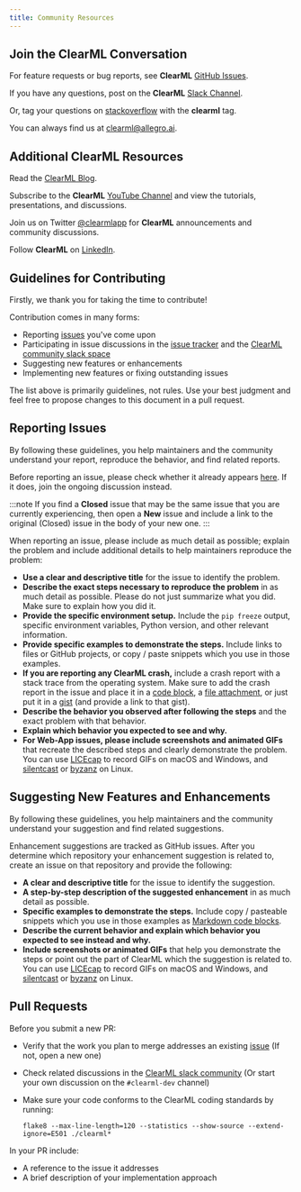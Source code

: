```yaml
---
title: Community Resources
---
```


## Join the ClearML Conversation

For feature requests or bug reports, see **ClearML** [GitHub Issues](https://github.com/allegroai/clearml/issues).

If you have any questions, post on the **ClearML** [Slack Channel](https://join.slack.com/t/clearml/shared_invite/zt-1kvcxu5hf-SRH_rmmHdLL7l2WadRJTQg).

Or, tag your questions on [stackoverflow](https://stackoverflow.com/questions/tagged/clearml) with the **clearml** tag.

You can always find us at [clearml@allegro.ai](mailto:clearml@allegro.ai?subject=ClearML).

## Additional ClearML Resources

Read the [ClearML Blog](https://clear.ml/blog/).

Subscribe to the **ClearML** [YouTube Channel](https://www.youtube.com/c/ClearML) and view the tutorials, presentations, and discussions.

Join us on Twitter [@clearmlapp](https://twitter.com/clearmlapp) for **ClearML** announcements and community discussions.

Follow **ClearML** on [LinkedIn](https://www.linkedin.com/company/clearml).

## Guidelines for Contributing

Firstly, we thank you for taking the time to contribute!

Contribution comes in many forms:

* Reporting [issues](https://github.com/allegroai/clearml/issues) you've come upon
* Participating in issue discussions in the [issue tracker](https://github.com/allegroai/clearml/issues) and the
  [ClearML community slack space](https://join.slack.com/t/clearml/shared_invite/zt-1kvcxu5hf-SRH_rmmHdLL7l2WadRJTQg)
* Suggesting new features or enhancements
* Implementing new features or fixing outstanding issues

The list above is primarily guidelines, not rules. Use your best judgment and feel free to propose changes to this document in a pull request.

## Reporting Issues

By following these guidelines, you help maintainers and the community understand your report, reproduce the behavior, and find related reports.

Before reporting an issue, please check whether it already appears [here](https://github.com/allegroai/clearml/issues). If 
it does, join the ongoing discussion instead.

:::note
If you find a **Closed** issue that may be the same issue that you are currently experiencing, then open a **New** issue 
and include a link to the original (Closed) issue in the body of your new one.
:::

When reporting an issue, please include as much detail as possible; explain the problem and include additional details to 
help maintainers reproduce the problem:

* **Use a clear and descriptive title** for the issue to identify the problem.
* **Describe the exact steps necessary to reproduce the problem** in as much detail as possible. Please do not just summarize what you did. Make sure to explain how you did it.
* **Provide the specific environment setup.** Include the ``pip freeze`` output, specific environment variables, Python version, and other relevant information.
* **Provide specific examples to demonstrate the steps.** Include links to files or GitHub projects, or copy / paste snippets which you use in those examples.
* **If you are reporting any  ClearML crash,** include a crash report with a stack trace from the operating system. Make 
  sure to add the crash report in the issue and place it in a [code block](https://docs.github.com/en/github/writing-on-github/working-with-advanced-formatting/creating-and-highlighting-code-blocks), 
  a [file attachment](https://help.github.com/articles/file-attachments-on-issues-and-pull-requests), or just put it in 
  a [gist](https://gist.github.com) (and provide a link to that gist).
* **Describe the behavior you observed after following the steps** and the exact problem with that behavior.
* **Explain which behavior you expected to see and why.**
* **For Web-App issues, please include screenshots and animated GIFs** that recreate the described steps and clearly demonstrate 
  the problem. You can use [LICEcap](https://www.cockos.com/licecap) to record GIFs on macOS and Windows, and [silentcast](https://github.com/colinkeenan/silentcast)
  or [byzanz](https://github.com/threedaymonk/byzanz) on Linux.

## Suggesting New Features and Enhancements

By following these guidelines, you help maintainers and the community understand your suggestion and find related suggestions.

Enhancement suggestions are tracked as GitHub issues. After you determine which repository your enhancement suggestion is related to, create an issue on that repository and provide the following:

* **A clear and descriptive title** for the issue to identify the suggestion.
* **A step-by-step description of the suggested enhancement** in as much detail as possible.
* **Specific examples to demonstrate the steps.** Include copy / pasteable snippets which you use in those examples as 
  [Markdown code blocks](https://docs.github.com/en/github/writing-on-github/working-with-advanced-formatting/creating-and-highlighting-code-blocks).
* **Describe the current behavior and explain which behavior you expected to see instead and why.**
* **Include screenshots or animated GIFs** that help you demonstrate the steps or point out the part of ClearML which the 
  suggestion is related to. You can use [LICEcap](https://www.cockos.com/licecap) to record GIFs on macOS and Windows, and 
  [silentcast](https://github.com/colinkeenan/silentcast) or [byzanz](https://github.com/threedaymonk/byzanz) on Linux.

## Pull Requests


Before you submit a new PR:

* Verify that the work you plan to merge addresses an existing [issue](https://github.com/allegroai/clearml/issues) (If not, open a new one)
* Check related discussions in the [ClearML slack community](https://join.slack.com/t/clearml/shared_invite/zt-1kvcxu5hf-SRH_rmmHdLL7l2WadRJTQg) 
  (Or start your own discussion on the ``#clearml-dev`` channel)
* Make sure your code conforms to the ClearML coding standards by running:
  
      flake8 --max-line-length=120 --statistics --show-source --extend-ignore=E501 ./clearml*

In your PR include:

* A reference to the issue it addresses
* A brief description of your implementation approach 